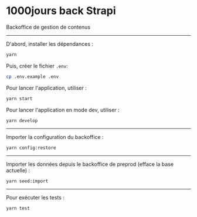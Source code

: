 # 1000jours back Strapi


Backoffice de gestion de contenus

---

D'abord, installer les dépendances :
```bash
yarn
```

Puis, créer le fichier `.env`:
```bash
cp .env.example .env
```

Pour lancer l'application, utiliser :
```bash
yarn start
```

Pour lancer l'application en mode dev, utiliser :
```bash
yarn develop
```

---

Importer la configuration du backoffice :

```
yarn config:restore
```

---

Importer les données depuis le backoffice de preprod (efface la base actuelle) :

```
yarn seed:import
```

---

Pour exécuter les tests :

```
yarn test
```
